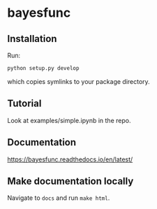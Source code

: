 # bayesfunc

## Installation
Run:
```python
python setup.py develop
```
which copies symlinks to your package directory.

## Tutorial
Look at examples/simple.ipynb in the repo.

## Documentation
https://bayesfunc.readthedocs.io/en/latest/

## Make documentation locally
Navigate to `docs` and run `make html`.
